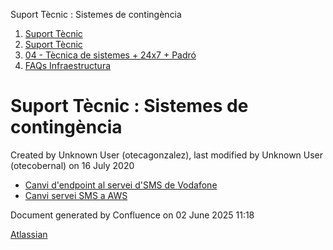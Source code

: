 Suport Tècnic : Sistemes de contingència  

1.  [Suport Tècnic](index.html)
2.  [Suport Tècnic](13893782.html)
3.  [04 - Tècnica de sistemes + 24x7 + Padró](26313202.html)
4.  [FAQs Infraestructura](FAQs-Infraestructura_26313593.html)

Suport Tècnic : Sistemes de contingència
========================================

Created by Unknown User (otecagonzalez), last modified by Unknown User (otecobernal) on 16 July 2020

*   [Canvi d'endpoint al servei d'SMS de Vodafone](64981745.html)
*   [Canvi servei SMS a AWS](Canvi-servei-SMS-a-AWS_41518100.html)

Document generated by Confluence on 02 June 2025 11:18

[Atlassian](http://www.atlassian.com/)